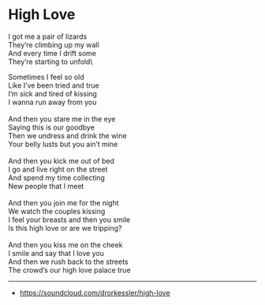 # High Love

I got me a pair of lizards\
They’re climbing up my wall\
And every time I drift some\
They’re starting to unfold\

Sometimes I feel so old\
Like I’ve been tried and true\
I’m sick and tired of kissing\
I wanna run away from you\
\
And then you stare me in the eye\
Saying this is our goodbye\
Then we undress and drink the wine\
Your belly lusts but you ain’t mine\
\
And then you kick me out of bed\
I go and live right on the street\
And spend my time collecting\
New people that I meet\
\
And then you join me for the night\
We watch the couples kissing\
I feel your breasts and then you smile\
Is this high love or are we tripping?\
\
And then you kiss me on the cheek\
I smile and say that I love you\
And then we rush back to the streets\
The crowd’s our high love palace true

---
- https://soundcloud.com/drorkessler/high-love
